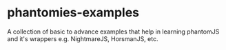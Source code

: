 # phantomies-examples
A collection of basic to advance examples that help in learning phantomJS and it's wrappers e.g. NightmareJS, HorsmanJS, etc.
